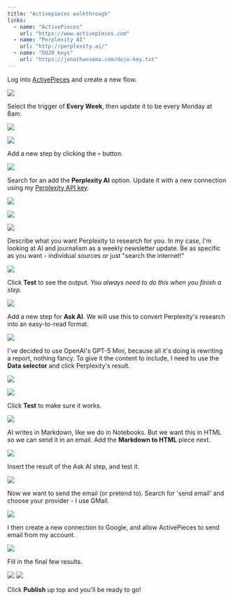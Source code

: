 ```yaml
---
title: "Activepieces walkthrough"
links:
  - name: "ActivePieces"
    url: "https://www.activepieces.com"
  - name: "Perplexity AI"
    url: "http://perplexity.ai/"
  - name: "DOJO keys"
    url: "https://jonathansoma.com/dojo-key.txt"
---
```


Log into [ActivePieces](https://activepieces.com) and create a new flow.

![](images/01.png)

Select the trigger of **Every Week**, then update it to be every Monday at 8am.

![](images/02.png)

![](images/03.png)

Add a new step by clicking the `+` button.

![](images/04.png)

Search for an add the **Perplexity AI** option. Update it with a new connection using my [Perplexity API key](https://jonathansoma.com/dojo-key.txt).

![](images/05.png)

![](images/06.png)

![](images/07.png)

Describe what you want Perplexity to research for you. In my case, I'm looking at AI and journalism as a weekly newsletter update. Be as specific as you want - individual sources or just "search the internet!"

![](images/08.png)

Click **Test** to see the output. *You always need to do this when you finish a step.*

![](images/09.png)

Add a new step for **Ask AI**. We will use this to convert Perplexity's research into an easy-to-read format.

![](images/10.png)

I've decided to use OpenAI's GPT-5 Mini, because all it's doing is rewriting a report, nothing fancy. To give it the content to include, I need to use the **Data selector** and click Perplexity's result.

![](images/11.png)

![](images/12.png)

Click **Test** to make sure it works.

![](images/13.png)

AI writes in Markdown, like we do in Notebooks. But we want this in HTML so we can send it in an email. Add the **Markdown to HTML** piece next.

![](images/14.png)

Insert the result of the Ask AI step, and test it.

![](images/15.png)

Now we want to send the email (or pretend to). Search for 'send email' and choose your provider - I use GMail.

![](images/16.png)

I then create a new connection to Google, and allow ActivePieces to send email from my account.

![](images/17.png)

Fill in the final few results.

![](images/18.png)
![](images/19.png)

Click **Publish** up top and you'll be ready to go!